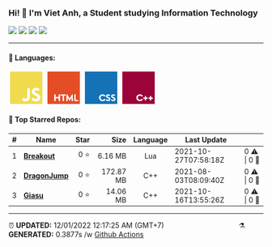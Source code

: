 <h3>Hi! 👋 I'm Viet Anh, a Student studying Information Technology</h3>
<span>
	<img src="https://img.shields.io/badge/0-STARS-8cecff?style=for-the-badge">
	<img src="https://img.shields.io/badge/16-REPOS-f2e174?style=for-the-badge">
	<img src="https://img.shields.io/badge/4-FOLLOWERS-ff9eb6?style=for-the-badge">
	<img src="https://estruyf-github.azurewebsites.net/api/VisitorHit?user=vietanh052000&repo=vietanh0562000&countColor=#ff85c8">
</span>

<hr>

<h4>🧬 Languages:</h4>
<span>
	<img style="margin: 0 3px" width="64" src="assets/icons/js.png" title="JavaScript">
	<img style="margin: 0 3px" width="64" src="assets/icons/html.png" title="Hypertext Markup Language">
	<img style="margin: 0 3px" width="64" src="assets/icons/css.png" title="Cascading Style Sheets">
	<img style="margin: 0 3px" width="64" src="assets/icons/cpp.png" title="C++">
</span>

<h4>🥇 Top Starred Repos:</h4>

|#|Name|Star|Size|Language|Last Update||
|---|---|---:|---:|:---:|---|--|
|1|**[Breakout](https://github.com/vietanh0562000/Breakout)**|0 ⭐|6.16 MB|Lua|2021-10-27T07:58:18Z|0 ⚠  \|  0 🍴|
|2|**[DragonJump](https://github.com/vietanh0562000/DragonJump)**|0 ⭐|172.87 MB|C++|2021-08-03T08:09:40Z|0 ⚠  \|  0 🍴|
|3|**[Giasu](https://github.com/vietanh0562000/Giasu)**|0 ⭐|14.06 MB|C++|2021-10-16T13:55:26Z|0 ⚠  \|  0 🍴|

<hr>

<span style="clear: both">
	<span align="left">⏰ <b>UPDATED:</b> 12/01/2022 12:17:25 AM (GMT+7)</span>
	<span>&emsp;&emsp;&emsp;&emsp;&emsp;&emsp;&emsp;&emsp;&emsp;&emsp;</span>
	<span align="right">⚗ <b>GENERATED:</b>  0.3877s /w <a href="https://github.com/vietanh0562000/vietanh0562000/actions" target="_blank">Github Actions</a></span>
</span>